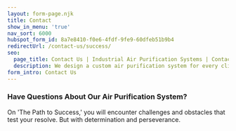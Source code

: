 ```yaml
---
layout: form-page.njk
title: Contact
show_in_menu: 'true'
nav_sort: 6000
hubspot_form_id: 8a7e8410-f0e6-4fdf-9fe9-60dfeb51b9b4
redirectUrl: /contact-us/success/
seo:
  page_title: Contact Us | Industrial Air Purification Systems | Contact Us
  description: We design a custom air purification system for every client. Contact us to learn more about our clean air solutions for your facility’s needs!
form_intro: Contact Us
---
```


### Have Questions About Our Air Purification System?
On 'The Path to Success,' you will encounter challenges and obstacles that test your resolve. But with determination and perseverance.
